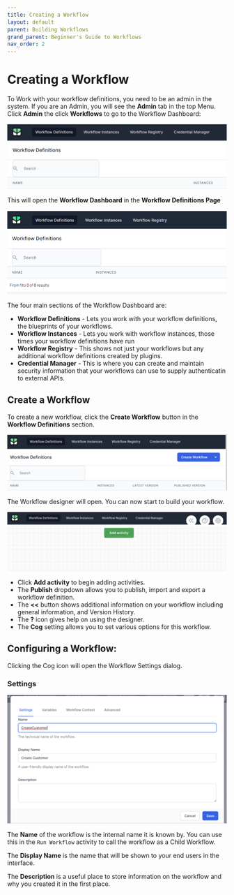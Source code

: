 ```yaml
---
title: Creating a Workflow
layout: default
parent: Building Workflows
grand_parent: Beginner's Guide to Workflows
nav_order: 2
---
```


# Creating a Workflow

To Work with your workflow definitions, you need to be an admin in the system. If you are an Admin, you will see the **Admin** tab in the top Menu. Click **Admin** the click **Workflows** to go to the Workflow Dashboard:

![](2024-07-08-08-56-57.png)

This will open the **Workflow Dashboard** in the **Workflow Definitions Page**

![](2023-02-02-09-49-23.png)

The four main sections of the Workflow Dashboard are:

- **Workflow Definitions** - Lets you work with your workflow definitions, the blueprints of your workflows.
- **Workflow Instances** - Lets you work with workflow instances, those times your workflow definitions have run
- **Workflow Registry** - This shows not just your workflows but any additional workflow definitions created by plugins.
- **Credential Manager** - This is where you can create and maintain security information that your workflows can use to supply authenticatin to external APIs.

## Create a Workflow
To create a new workflow, click the **Create Workflow** button in the **Workflow Definitions** section.

![](2024-07-08-08-59-06.png)

The Workflow designer will open. You can now start to build your workflow.

![](2024-07-08-08-59-55.png)

- Click **Add activity** to begin adding activities.
- The **Publish** dropdown allows you to publish, import and export a workflow definition.
- The **<<** button shows additional information on your workflow including general information, and Version History.
- The **?** icon gives help on using the designer.
- The **Cog** setting allows you to set various options for this workflow.

## Configuring a Workflow:

Clicking the Cog icon will open the Workflow Settings dialog.

### Settings
![](2024-07-08-09-04-53.png)


The **Name** of the workflow is the internal name it is known by.  You can use this in the `Run Workflow` activity to call the workflow as a Child Workflow.

The **Display Name** is the name that will be shown to your end users in the interface.

The **Description** is a useful place to store information on the workflow and why you created it in the first place.


